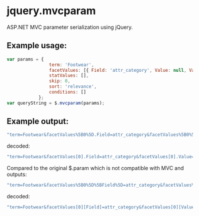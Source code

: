 jquery.mvcparam
===============

ASP.NET MVC parameter serialization using jQuery.

Example usage:
-------------

```js
var params = {
                term: 'Footwear',
                facetValues: [{ Field: 'attr_category', Value: null, Values: ['384'] }],
                statValues: [],
                skip: 0,
                sort: 'relevance',
                conditions: []
            };
var queryString = $.mvcparam(params);
```

Example output:
-------------

```c#
"term=Footwear&facetValues%5B0%5D.Field=attr_category&facetValues%5B0%5D.Value=&facetValues%5B0%5D.Values%5B0%5D=384&skip=&sort=relevance"
```
decoded:
```c#
"term=Footwear&facetValues[0].Field=attr_category&facetValues[0].Value=&facetValues[0].Values[0]=384&skip=&sort=relevance"
```

Compared to the original $.param which is not compatible with MVC and outputs:
```c#
"term=Footwear&facetValues%5B0%5D%5BField%5D=attr_category&facetValues%5B0%5D%5BValue%5D=null&facetValues%5B0%5D%5BValues%5D%5B%5D=384&skip=0&sort=relevance"
```
decoded:
```c#
"term=Footwear&facetValues[0][Field]=attr_category&facetValues[0][Value]=null&facetValues[0][Values][]=384&skip=0&sort=relevance"
```

